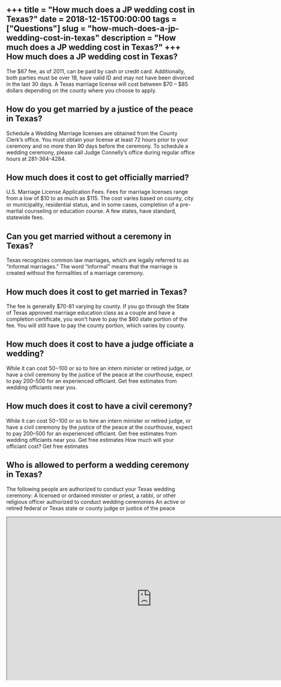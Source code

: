 +++
title = "How much does a JP wedding cost in Texas?"
date = 2018-12-15T00:00:00
tags = ["Questions"]
slug = "how-much-does-a-jp-wedding-cost-in-texas"
description = "How much does a JP wedding cost in Texas?"
+++
How much does a JP wedding cost in Texas?
-----------------------------------------

The $67 fee, as of 2011, can be paid by cash or credit card. Additionally, both parties must be over 18, have valid ID and may not have been divorced in the last 30 days. A Texas marriage license will cost between $70 – $85 dollars depending on the county where you choose to apply.

How do you get married by a justice of the peace in Texas?
----------------------------------------------------------

Schedule a Wedding Marriage licenses are obtained from the County Clerk’s office. You must obtain your license at least 72 hours prior to your ceremony and no more than 90 days before the ceremony. To schedule a wedding ceremony, please call Judge Connelly’s office during regular office hours at 281-364-4284.

How much does it cost to get officially married?
------------------------------------------------

U.S. Marriage License Application Fees. Fees for marriage licenses range from a low of $10 to as much as $115. The cost varies based on county, city or municipality, residential status, and in some cases, completion of a pre-marital counseling or education course. A few states, have standard, statewide fees.

Can you get married without a ceremony in Texas?
------------------------------------------------

Texas recognizes common law marriages, which are legally referred to as “informal marriages.” The word “informal” means that the marriage is created without the formalities of a marriage ceremony.

How much does it cost to get married in Texas?
----------------------------------------------

The fee is generally $70-81 varying by county. If you go through the State of Texas approved marriage education class as a couple and have a completion certificate, you won’t have to pay the $60 state portion of the fee. You will still have to pay the county portion, which varies by county.

How much does it cost to have a judge officiate a wedding?
----------------------------------------------------------

While it can cost $50-$100 or so to hire an intern minister or retired judge, or have a civil ceremony by the justice of the peace at the courthouse, expect to pay $200–$500 for an experienced officiant. Get free estimates from wedding officiants near you.

How much does it cost to have a civil ceremony?
-----------------------------------------------

While it can cost $50-$100 or so to hire an intern minister or retired judge, or have a civil ceremony by the justice of the peace at the courthouse, expect to pay $200–$500 for an experienced officiant. Get free estimates from wedding officiants near you. Get free estimates How much will your officiant cost? Get free estimates

Who is allowed to perform a wedding ceremony in Texas?
------------------------------------------------------

The following people are authorized to conduct your Texas wedding ceremony: A licensed or ordained minister or priest, a rabbi, or other religious officer authorized to conduct wedding ceremonies An active or retired federal or Texas state or county judge or justice of the peace

<iframe allow="accelerometer; autoplay; clipboard-write; encrypted-media; gyroscope; picture-in-picture" allowfullscreen="" class="__youtube_prefs__  epyt-is-override  no-lazyload" data-no-lazy="1" data-origheight="433" data-origwidth="770" data-skipgform_ajax_framebjll="" height="433" id="_ytid_58801" loading="lazy" src="https://www.youtube.com/embed/3RU1zEbnssE?enablejsapi=1&autoplay=0&cc_load_policy=0&cc_lang_pref=&iv_load_policy=1&loop=0&modestbranding=0&rel=1&fs=1&playsinline=0&autohide=2&theme=dark&color=red&controls=1&" title="YouTube player" width="770"></iframe>